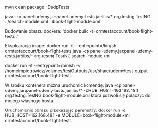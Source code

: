 mvn clean package -DskipTests

java -cp panel-udemy.jar:panel-udemy-tests.jar:libs/* org.testng.TestNG ../search-module.xml ../book-flight-module.xml

Budowanie obrazu dockera:
'docker build -t=crmtestaccount/book-flight-tests .'

Eksploaracja image:
docker run -it --entrypoint=/bin/sh crmtestaccount/book-flight-tests
java -cp panel-udemy.jar:panel-udemy-tests.jar:libs/* org.testng.TestNG search-module.xml



docker run -it --entrypoint=/bin/sh -v /home/mpiotrowicz/volumes/testOutputs:/usr/share/udemy/test-output crmtestaccount/book-flight-tests

W środku kontenera można uruchomić komendę:
java -cp panel-udemy.jar:panel-udemy-tests.jar:libs/* -DHUB_HOST=192.168.48.1 org.testng.TestNG book-flight-module.xml
 która pozwoli się połączyć do mojego własnego hosta.



 Uruchomienie obrazu przekazując parametry:
 docker run -e HUB_HOST=192.168.48.1 -e MODULE=book-flight-module.xml crmtestaccount/book-flight-tests